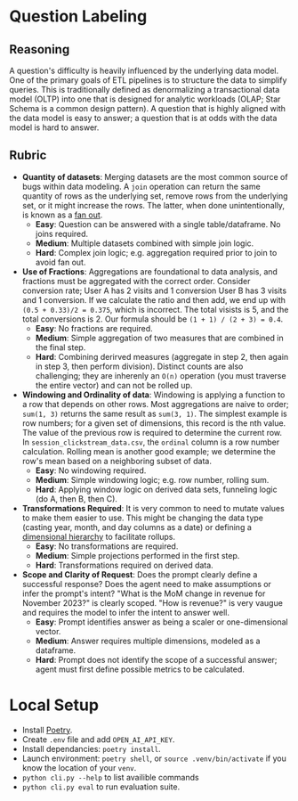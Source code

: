 # Question Labeling

## Reasoning
A question's difficulty is heavily influenced by the underlying data model. One of the primary goals of ETL pipelines is to structure the data to simplify queries. This is traditionally defined as denormalizing a transactional data model (OLTP) into one that is designed for analytic workloads (OLAP; Star Schema is a common design pattern). A question that is highly aligned with the data model is easy to answer; a question that is at odds with the data model is hard to answer.

## Rubric
- **Quantity of datasets**: Merging datasets are the most common source of bugs within data modeling. A `join` operation can return the same quantity of rows as the underlying set, remove rows from the underlying set, or it might increase the rows. The latter, when done unintentionally, is known as a [fan out](https://www.googlecloudcommunity.com/gc/Technical-Tips-Tricks/The-problem-of-SQL-fanouts/ta-p/587483).
    - **Easy**: Question can be answered with a single table/dataframe. No joins required.
    - **Medium**: Multiple datasets combined with simple join logic.
    - **Hard**: Complex join logic; e.g. aggregation required prior to join to avoid fan out.
- **Use of Fractions**: Aggregations are foundational to data analysis, and fractions must be aggregated with the correct order. Consider conversion rate; User A has 2 visits and 1 conversion User B has 3 visits and 1 conversion. If we calculate the ratio and then add, we end up with `(0.5 + 0.33)/2 = 0.375`, which is incorrect. The total visists is 5, and the total conversions is 2. Our formula should be `(1 + 1) / (2 + 3) = 0.4`.
    - **Easy**: No fractions are required.
    - **Medium**: Simple aggregation of two measures that are combined in the final step.
    - **Hard**: Combining derirved measures (aggregate in step 2, then again in step 3, then perform division). Distinct counts are also challenging; they are inherenly an `O(n)` operation (you must traverse the entire vector) and can not be rolled up.
- **Windowing and Ordinality of data**: Windowing is applying a function to a row that depends on other rows. Most aggregations are naive to order; `sum(1, 3)` returns the same result as `sum(3, 1)`. The simplest example is row numbers; for a given set of dimensions, this record is the nth value. The value of the previous row is required to determine the current row. In `session_clickstream_data.csv`, the `ordinal` column is a row number calculation. Rolling mean is another good example; we determine the row's mean based on a neighboring subset of data.
    - **Easy**: No windowing required.
    - **Medium**: Simple windowing logic; e.g. row number, rolling sum.
    - **Hard**: Applying window logic on derived data sets, funneling logic (do A, then B, then C).
- **Transformations Required**: It is very common to need to mutate values to make them easier to use. This might be changing the data type (casting year, month, and day columns as a date) or defining a [dimensional hierarchy](https://docs.oracle.com/en/cloud/saas/freeform/freef/about_dimension_hierarchies.html#f_navigate_workspace_143) to facilitate rollups.
    - **Easy**: No transformations are required.
    - **Medium**: Simple projections performed in the first step.
    - **Hard**: Transformations required on derived data.
- **Scope and Clarity of Request**: Does the prompt clearly define a successful response? Does the agent need to make assumptions or infer the prompt's intent? "What is the MoM change in revenue for November 2023?" is clearly scoped. "How is revenue?" is very vaugue and requires the model to infer the intent to answer well.
    - **Easy**: Prompt identifies answer as being a scaler or one-dimensional vector.
    - **Medium**: Answer requires multiple dimensions, modeled as a dataframe.
    - **Hard**: Prompt does not identify the scope of a successful answer; agent must first define possible metrics to be calculated.


# Local Setup
- Install [Poetry](https://python-poetry.org/docs/).
- Create `.env` file and add `OPEN_AI_API_KEY`.
- Install dependancies: `poetry install`.
- Launch environment: `poetry shell`, or `source .venv/bin/activate` if you know the location of your `venv`.
- `python cli.py --help` to list availible commands
- `python cli.py eval` to run evaluation suite.
